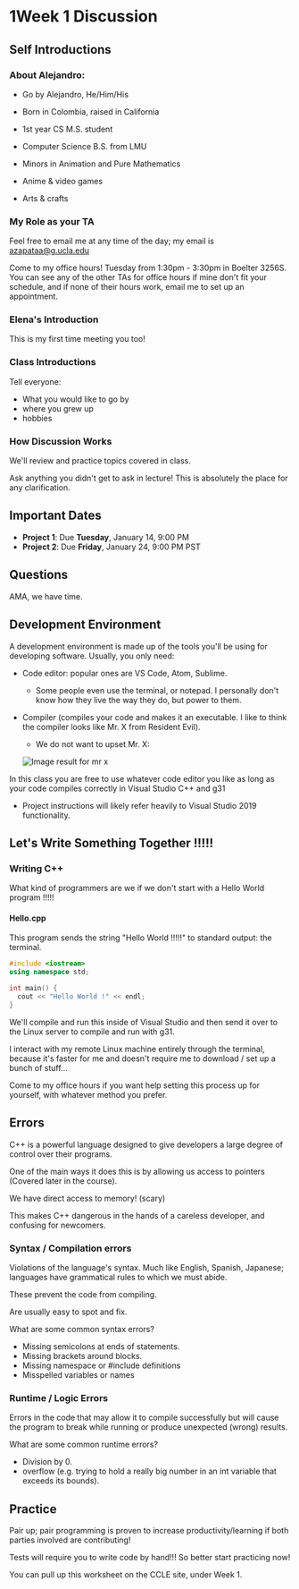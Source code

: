 # 1Week 1 Discussion

## Self Introductions

### About Alejandro: 

- Go by Alejandro, He/Him/His
- Born in Colombia, raised in California
- 1st year CS M.S. student

- Computer Science B.S. from LMU
- Minors in Animation and Pure Mathematics
- Anime & video games
- Arts & crafts

### My Role as your TA

Feel free to email me at any time of the day; my email is azapataa@g.ucla.edu

Come to my office hours! Tuesday from 1:30pm - 3:30pm in Boelter 3256S. You can see any of the other TAs for office hours if mine don't fit your schedule, and if none of their hours work, email me to set up an appointment. 

### Elena's Introduction

This is my first time meeting you too!

### Class Introductions

Tell everyone: 
- What you would like to go by
- where you grew up
- hobbies

### How Discussion Works

We'll review and practice topics covered in class.

Ask anything you didn't get to ask in lecture! This is absolutely the place for any clarification.

## Important Dates

- **Project 1**: Due **Tuesday**, January 14, 9:00 PM
- **Project 2**: Due **Friday**, January 24, 9:00 PM PST

## Questions

AMA, we have time.

## Development Environment

A development environment is made up of the tools you'll be using for developing software. Usually, you only need:
- Code editor: popular ones are VS Code, Atom, Sublime. 

  - Some people even use the terminal, or notepad. I personally don't know how they live the way they do, but power to them.

- Compiler (compiles your code and makes it an executable. I like to think the compiler looks like Mr. X from Resident Evil).

  - We do not want to upset Mr. X:

  ![Image result for mr x](https://vignette.wikia.nocookie.net/residentevil/images/8/80/Tyrant_%28Remake%29_4.png/revision/latest?cb=20190210203921)

In this class you are free to use whatever code editor you like as long as your code compiles correctly in Visual Studio C++ and g31

- Project instructions will likely refer heavily to Visual Studio 2019 functionality. 

## Let's Write Something Together !!!!!

### Writing C++

What kind of programmers are we if we don't start with a Hello World program !!!!!

#### Hello.cpp

This program sends the string "Hello World !!!!!" to standard output: the terminal.

```c++
#include <iostream>
using namespace std;

int main() {
  cout << "Hello World !" << endl;
}
```

We'll compile and run this inside of Visual Studio and then send it over to the Linux server to compile and run with g31.

I interact with my remote Linux machine entirely through the terminal, because it's faster for me and doesn't require me to download / set up a bunch of stuff...

Come to my office hours if you want help setting this process up for yourself, with whatever method you prefer.  

## Errors

C++ is a powerful language designed to give developers a large degree of control over their programs. 

One of the main ways it does this is by allowing us access to pointers (Covered later in the course).

We have direct access to memory! (scary)

This makes C++ dangerous in the hands of a careless developer, and confusing for newcomers. 

### Syntax / Compilation errors

Violations of the language's syntax. Much like English, Spanish, Japanese; languages have grammatical rules to which we must abide. 

These prevent the code from compiling.

Are usually easy to spot and fix.

What are some common syntax errors?
- Missing semicolons at ends of statements.
- Missing brackets around blocks.
- Missing namespace or #include definitions
- Misspelled variables or names

### Runtime / Logic Errors

Errors in the code that may allow it to compile successfully but will cause the program to break while running or produce unexpected (wrong) results. 

What are some common runtime errors?
- Division by 0.
- overflow (e.g. trying to hold a really big number in an int variable that exceeds its bounds).

## Practice

Pair up; pair programming is proven to increase productivity/learning if both parties involved are contributing!

Tests will require you to write code by hand!!! So better start practicing now!

You can pull up this worksheet on the CCLE site, under Week 1.